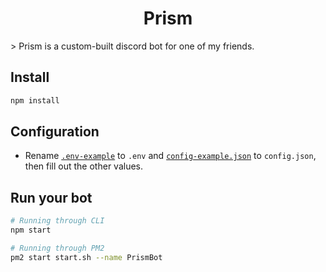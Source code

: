 <h1 align="center">Prism</h1>
> Prism is a custom-built discord bot for one of my friends.

## Install

```sh
npm install
```

## Configuration

- Rename [`.env-example`](https://github.com/choke-dev/GCBot/blob/master/.env-example) to `.env` and [`config-example.json`](https://github.com/choke-dev/GCBot/blob/master/config-example.json) to `config.json`, then fill out the other values.

## Run your bot

```sh
# Running through CLI
npm start

# Running through PM2
pm2 start start.sh --name PrismBot
```